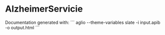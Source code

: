 # AlzheimerServicie

Documentation generated with:
´´´
aglio --theme-variables slate -i input.apib -o output.html
´´´
